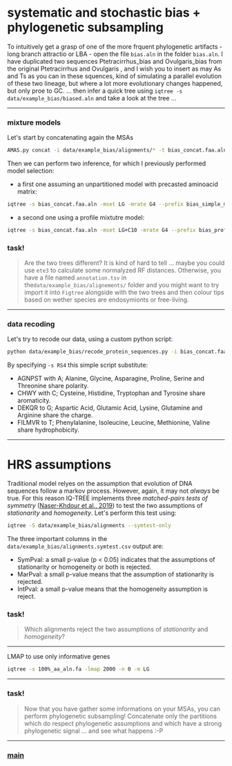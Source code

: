 # systematic and stochastic bias + phylogenetic subsampling

To intuitively get a grasp of one of the more frquent phylogenetic artifacts - long branch attractio or LBA - open the file ```bias.aln``` in the folder ```bias.aln```. I have duplicated two sequences Ptetracirrhus_bias and Ovulgaris_bias from the original Ptetracirrhus and Ovulgaris , and I wish you to insert as may As and Ts as you can in these squences, kind of simulating a parallel evolution of these two lineage, but where a lot more evolutionary changes happened, but only proe to GC. ... then infer a quick tree using ```iqtree -s data/example_bias/biased.aln``` and take a look at the tree ...

---

### mixture models

Let's start by concatenating again the MSAs

```bash
AMAS.py concat -i data/example_bias/alignments/* -t bias_concat.faa.aln -f fasta -d aa
```

Then we can perform two inference, for which I previously performed model selection:

- a first one assuming an unpartitioned model with precasted aminoacid matrix:

```bash
iqtree -s bias_concat.faa.aln -mset LG -mrate G4 --prefix bias_simple_model -nt auto -fast
```

- a second one using a profile mixtutre model:

```bash
iqtree -s bias_concat.faa.aln -mset LG+C10 -mrate G4 --prefix bias_profile_mixt -nt auto -fast
```

### task!

> Are the two trees different? It is kind of hard to tell ... maybe you could use ```ete3``` to calculate some normalyzed RF distances. Otherwise, you have a file named ```annotation.tsv``` in the```data/example_bias/alignements/``` folder and you might want to try import it into ```Figtree``` alongside with the two trees and then colour tips based on wether species are endosymionts or free-living.

---

### data recoding

Let's try to recode our data, using a custom python script:

```bash
python data/example_bias/recode_protein_sequences.py -i bias_concat.faa.aln -o ../../bias_concat.rec.aln -s RS4
```

By specifying ```-s RS4``` this simple script substitute:

- AGNPST with A; Alanine, Glycine, Asparagine, Proline, Serine and Threonine share polarity.
- CHWY with C; Cysteine, Histidine, Tryptophan and Tyrosine share aromaticity.
- DEKQR to G; Aspartic Acid, Glutamic Acid, Lysine, Glutamine and Arginine share the charge.
- FILMVR to T; Phenylalanine, Isoleucine, Leucine, Methionine, Valine share hydrophobicity.

---

# HRS assumptions

Traditional model relyes on the assumption that evolution of DNA sequences follow a markov process. However, again, it may not *always* be true. For this reason IQ-TREE implements three *matched-pairs tests of symmetry* ([Naser-Khdour et al., 2019](https://academic.oup.com/gbe/article/11/12/3341/5571717)) to test the two assumptions of *stationarity* and *homogeneity*. Let's perform this test using:

```bash
iqtree -S data/example_bias/alignments --symtest-only
```

The three important columns in the ```data/example_bias/alignments.symtest.csv``` output are:

- SymPval: a small p-value (p < 0.05) indicates that the assumptions of stationarity or homogeneity or both is rejected.
- MarPval: a small p-value means that the assumption of stationarity is rejected.
- IntPval: a small p-value means that the homogeneity assumption is reject. 

### task!

> Which alignments reject the two assumptions of *stationarity* and *homogeneity*?

---

LMAP to use only informative genes

```bash
iqtree -s 100%_aa_aln.fa -lmap 2000 -n 0 -m LG
```

---

### task!

> Now that you have gather some informations on your MSAs, you can perform phylogenetic subsampling! Concatenate only the partitions which do respect phylogenetic assumptions and which have a strong phylogenetic signal ... and see what happens :-P

---

### [main](https://github.com/for-giobbe/MP25/tree/main)
